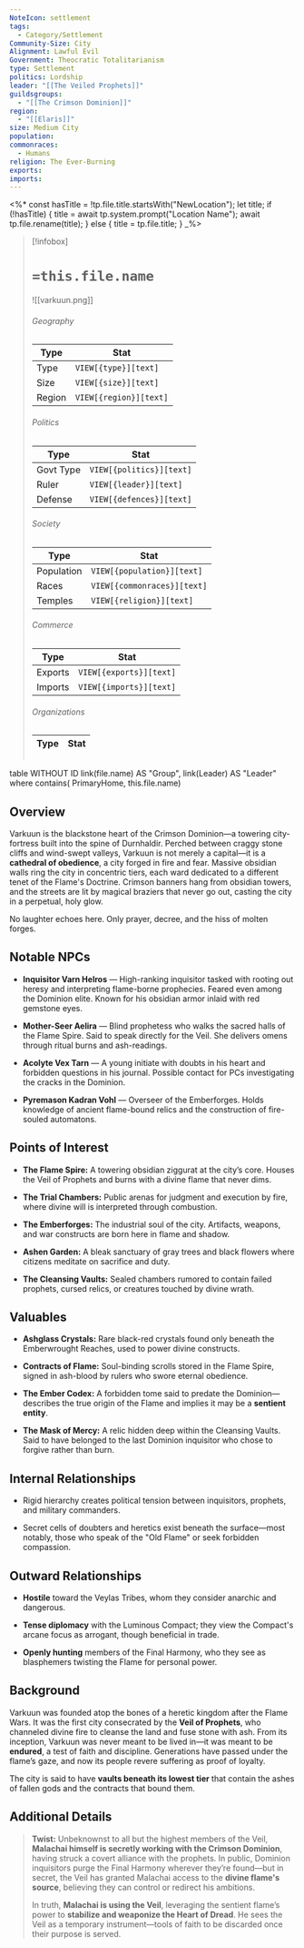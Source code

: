 ```yaml
---
NoteIcon: settlement
tags:
  - Category/Settlement
Community-Size: City
Alignment: Lawful Evil
Government: Theocratic Totalitarianism
type: Settlement
politics: Lordship
leader: "[[The Veiled Prophets]]"
guildsgroups:
  - "[[The Crimson Dominion]]"
region:
  - "[[Elaris]]"
size: Medium City
population: 
commonraces:
  - Humans
religion: The Ever-Burning
exports: 
imports:
---
```


<%*
const hasTitle = !tp.file.title.startsWith("NewLocation");
let title;
if (!hasTitle) {
    title = await tp.system.prompt("Location Name");
    await tp.file.rename(title);
} else {
    title = tp.file.title;
}
_%>

> [!infobox]
> # `=this.file.name` 
> ![[varkuun.png]]
> ###### Geography
> Type |  Stat |
> ---|---|
> Type | `VIEW[{type}][text]` |
> Size | `VIEW[{size}][text]` |
> Region | `VIEW[{region}][text]` |
> ###### Politics
> Type |  Stat |
> ---|---|
> Govt Type | `VIEW[{politics}][text]` |
> Ruler | `VIEW[{leader}][text]`|
> Defense | `VIEW[{defences}][text]`|
> ###### Society
> Type |  Stat |
> ---|---|
> Population | `VIEW[{population}][text]` |
> Races | `VIEW[{commonraces}][text]`|
> Temples | `VIEW[{religion}][text]` |
> ###### Commerce
> Type |  Stat |
> ---|---|
> Exports | `VIEW[{exports}][text]` |
> Imports | `VIEW[{imports}][text]` |
> ###### Organizations
> Type |  Stat |
> ---|---|
> ```dataview
table WITHOUT ID link(file.name) AS "Group", link(Leader) AS "Leader"
where contains( PrimaryHome, this.file.name)


## Overview
Varkuun is the blackstone heart of the Crimson Dominion—a towering city-fortress built into the spine of Durnhaldir. Perched between craggy stone cliffs and wind-swept valleys, Varkuun is not merely a capital—it is a **cathedral of obedience**, a city forged in fire and fear. Massive obsidian walls ring the city in concentric tiers, each ward dedicated to a different tenet of the Flame's Doctrine. Crimson banners hang from obsidian towers, and the streets are lit by magical braziers that never go out, casting the city in a perpetual, holy glow.

No laughter echoes here. Only prayer, decree, and the hiss of molten forges.

## Notable NPCs
- **Inquisitor Varn Helros** — High-ranking inquisitor tasked with rooting out heresy and interpreting flame-borne prophecies. Feared even among the Dominion elite. Known for his obsidian armor inlaid with red gemstone eyes.
    
- **Mother-Seer Aelira** — Blind prophetess who walks the sacred halls of the Flame Spire. Said to speak directly for the Veil. She delivers omens through ritual burns and ash-readings.
    
- **Acolyte Vex Tarn** — A young initiate with doubts in his heart and forbidden questions in his journal. Possible contact for PCs investigating the cracks in the Dominion.
    
- **Pyremason Kadran Vohl** — Overseer of the Emberforges. Holds knowledge of ancient flame-bound relics and the construction of fire-souled automatons.

## Points of Interest
- **The Flame Spire:** A towering obsidian ziggurat at the city’s core. Houses the Veil of Prophets and burns with a divine flame that never dims.
    
- **The Trial Chambers:** Public arenas for judgment and execution by fire, where divine will is interpreted through combustion.
    
- **The Emberforges:** The industrial soul of the city. Artifacts, weapons, and war constructs are born here in flame and shadow.
    
- **Ashen Garden:** A bleak sanctuary of gray trees and black flowers where citizens meditate on sacrifice and duty.
    
- **The Cleansing Vaults:** Sealed chambers rumored to contain failed prophets, cursed relics, or creatures touched by divine wrath.

## Valuables
- **Ashglass Crystals:** Rare black-red crystals found only beneath the Emberwrought Reaches, used to power divine constructs.
    
- **Contracts of Flame:** Soul-binding scrolls stored in the Flame Spire, signed in ash-blood by rulers who swore eternal obedience.
    
- **The Ember Codex:** A forbidden tome said to predate the Dominion—describes the true origin of the Flame and implies it may be a **sentient entity**.
    
- **The Mask of Mercy:** A relic hidden deep within the Cleansing Vaults. Said to have belonged to the last Dominion inquisitor who chose to forgive rather than burn.

## Internal Relationships

- Rigid hierarchy creates political tension between inquisitors, prophets, and military commanders.
    
- Secret cells of doubters and heretics exist beneath the surface—most notably, those who speak of the "Old Flame" or seek forbidden compassion.

## Outward Relationships

- **Hostile** toward the Veylas Tribes, whom they consider anarchic and dangerous.
    
- **Tense diplomacy** with the Luminous Compact; they view the Compact's arcane focus as arrogant, though beneficial in trade.
    
- **Openly hunting** members of the Final Harmony, who they see as blasphemers twisting the Flame for personal power.

## Background
Varkuun was founded atop the bones of a heretic kingdom after the Flame Wars. It was the first city consecrated by the **Veil of Prophets**, who channeled divine fire to cleanse the land and fuse stone with ash. From its inception, Varkuun was never meant to be lived in—it was meant to be **endured**, a test of faith and discipline. Generations have passed under the flame’s gaze, and now its people revere suffering as proof of loyalty.

The city is said to have **vaults beneath its lowest tier** that contain the ashes of fallen gods and the contracts that bound them.

## Additional Details
> **Twist:** Unbeknownst to all but the highest members of the Veil, **Malachai himself is secretly working with the Crimson Dominion**, having struck a covert alliance with the prophets. In public, Dominion inquisitors purge the Final Harmony wherever they’re found—but in secret, the Veil has granted Malachai access to the **divine flame's source**, believing they can control or redirect his ambitions.
> 
> In truth, **Malachai is using the Veil**, leveraging the sentient flame’s power to **stabilize and weaponize the Heart of Dread**. He sees the Veil as a temporary instrument—tools of faith to be discarded once their purpose is served.


